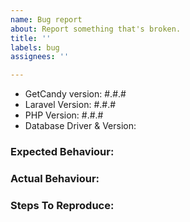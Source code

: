 ```yaml
---
name: Bug report
about: Report something that's broken.
title: ''
labels: bug
assignees: ''

---
```


<!-- DO NOT THROW THIS AWAY -->
<!-- Fill out the FULL versions with patch versions -->

- GetCandy version: #.#.#
- Laravel Version: #.#.#
- PHP Version: #.#.#
- Database Driver & Version:

### Expected Behaviour:

### Actual Behaviour:

### Steps To Reproduce:
